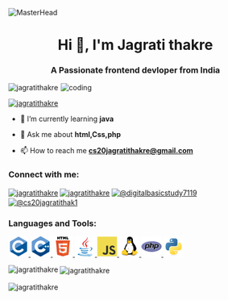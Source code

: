 ![MasterHead](https://1.bp.blogspot.com/-7A4WynwLsMw/XbBpCXG8fHI/AAAAAAAAMt4/uOa1bpLskYgrwGbllhSu2SDj_Mig8SXJQCLcBGAsYHQ/s1600/2000_600px.gif)
<h1 align="center">Hi 👋, I'm Jagrati thakre</h1>
<h3 align="center"> A Passionate frontend devloper from India</h3>
<img align="right" alt="coding" width="400" src="https://cdn.dribbble.com/users/4055494/screenshots/15215756/lottie-000_1_1.gif">
<p align="left"> <img src="https://komarev.com/ghpvc/?username=jagratithakre&label=Profile%20views&color=0e75b6&style=flat" alt="jagratithakre" /> </p>

<p align="left"> <a href="https://twitter.com/jagratithakre" target="blank"><img src="https://img.shields.io/twitter/follow/jagratithakre?logo=twitter&style=for-the-badge" alt="jagratithakre" /></a> </p>

- 🌱 I’m currently learning **java**

- 💬 Ask me about **html,Css,php**

- 📫 How to reach me **cs20jagratithakre@gmail.com**

<h3 align="left">Connect with me:</h3>
<p align="left">
<a href="https://twitter.com/jagratithakre" target="blank"><img align="center" src="https://raw.githubusercontent.com/rahuldkjain/github-profile-readme-generator/master/src/images/icons/Social/twitter.svg" alt="jagratithakre" height="30" width="40" /></a>
<a href="https://www.linkedin.com/in/jagrati-thakre-30719a295" target="blank"><img align="center" src="https://raw.githubusercontent.com/rahuldkjain/github-profile-readme-generator/master/src/images/icons/Social/linked-in-alt.svg" alt="jagratithakre" height="30" width="40" /></a>
<a href="https://www.youtube.com/c/@digitalbasicstudy7119" target="blank"><img align="center" src="https://raw.githubusercontent.com/rahuldkjain/github-profile-readme-generator/master/src/images/icons/Social/youtube.svg" alt="@digitalbasicstudy7119" height="30" width="40" /></a>
<a href="https://www.hackerrank.com/@cs20jagratithak1" target="blank"><img align="center" src="https://raw.githubusercontent.com/rahuldkjain/github-profile-readme-generator/master/src/images/icons/Social/hackerrank.svg" alt="@cs20jagratithak1" height="30" width="40" /></a>
</p>

<h3 align="left">Languages and Tools:</h3>
<p align="left"> <a href="https://www.cprogramming.com/" target="_blank" rel="noreferrer"> <img src="https://raw.githubusercontent.com/devicons/devicon/master/icons/c/c-original.svg" alt="c" width="40" height="40"/> </a> <a href="https://www.w3schools.com/cpp/" target="_blank" rel="noreferrer"> <img src="https://raw.githubusercontent.com/devicons/devicon/master/icons/cplusplus/cplusplus-original.svg" alt="cplusplus" width="40" height="40"/> </a> <a href="https://www.w3.org/html/" target="_blank" rel="noreferrer"> <img src="https://raw.githubusercontent.com/devicons/devicon/master/icons/html5/html5-original-wordmark.svg" alt="html5" width="40" height="40"/> </a> <a href="https://www.java.com" target="_blank" rel="noreferrer"> <img src="https://raw.githubusercontent.com/devicons/devicon/master/icons/java/java-original.svg" alt="java" width="40" height="40"/> </a> <a href="https://developer.mozilla.org/en-US/docs/Web/JavaScript" target="_blank" rel="noreferrer"> <img src="https://raw.githubusercontent.com/devicons/devicon/master/icons/javascript/javascript-original.svg" alt="javascript" width="40" height="40"/> </a> <a href="https://www.linux.org/" target="_blank" rel="noreferrer"> <img src="https://raw.githubusercontent.com/devicons/devicon/master/icons/linux/linux-original.svg" alt="linux" width="40" height="40"/> </a> <a href="https://www.php.net" target="_blank" rel="noreferrer"> <img src="https://raw.githubusercontent.com/devicons/devicon/master/icons/php/php-original.svg" alt="php" width="40" height="40"/> </a> <a href="https://www.python.org" target="_blank" rel="noreferrer"> <img src="https://raw.githubusercontent.com/devicons/devicon/master/icons/python/python-original.svg" alt="python" width="40" height="40"/> </a> </p>

<p><img align="left" src="https://github-readme-stats.vercel.app/api/top-langs?username=jagratithakre&show_icons=true&locale=en&layout=compact" alt="jagratithakre" /></p>

<p>&nbsp;<img align="center" src="https://github-readme-stats.vercel.app/api?username=jagratithakre&show_icons=true&locale=en" alt="jagratithakre" /></p>

<p><img align="center" src="https://github-readme-streak-stats.herokuapp.com/?user=jagratithakre&" alt="jagratithakre" /></p>
